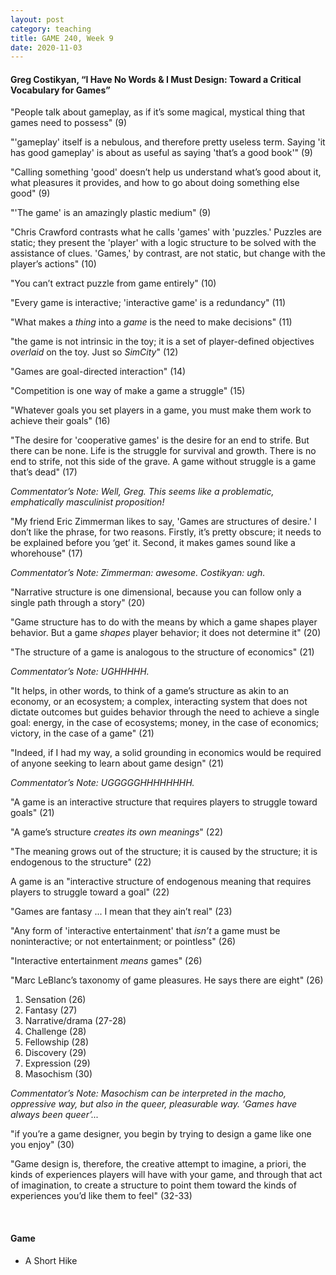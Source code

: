 ```yaml
---
layout: post
category: teaching
title: GAME 240, Week 9
date: 2020-11-03
---
```


#### Greg Costikyan, “I Have No Words & I Must Design: Toward a Critical Vocabulary for Games”

"People talk about gameplay, as if it’s some magical, mystical thing that games need to possess" (9)

"'gameplay' itself is a nebulous, and therefore pretty useless term. Saying 'it has good gameplay' is about as useful as saying 'that’s a good book'" (9)

"Calling something 'good' doesn’t help us understand what’s good about it, what pleasures it provides, and how to go about doing something else good" (9)

"'The game' is an amazingly plastic medium" (9)

"Chris Crawford contrasts what he calls 'games' with 'puzzles.' Puzzles are static; they present the 'player' with a logic structure to be solved with the assistance of clues. 'Games,' by contrast, are not static, but change with the player’s actions" (10)

"You can’t extract puzzle from game entirely" (10)

"Every game is interactive; 'interactive game' is a redundancy" (11)

"What makes a *thing* into a *game* is the need to make decisions" (11)

"the game is not intrinsic in the toy; it is a set of player-defined objectives *overlaid* on the toy. Just so *SimCity*" (12)

"Games are goal-directed interaction" (14)

"Competition is one way of make a game a struggle" (15)

"Whatever goals you set players in a game, you must make them work to achieve their goals" (16)

"The desire for 'cooperative games' is the desire for an end to strife. But there can be none. Life is the struggle for survival and growth. There is no end to strife, not this side of the grave. A game without struggle is a game that’s dead" (17)

*Commentator’s Note: Well, Greg. This seems like a problematic, emphatically masculinist proposition!*

"My friend Eric Zimmerman likes to say, 'Games are structures of desire.' I don’t like the phrase, for two reasons. Firstly, it’s pretty obscure; it needs to be explained before you ‘get’ it. Second, it makes games sound like a whorehouse" (17)

*Commentator’s Note: Zimmerman: awesome. Costikyan: ugh.*

"Narrative structure is one dimensional, because you can follow only a single path through a story" (20)

"Game structure has to do with the means by which a game shapes player behavior. But a game *shapes* player behavior; it does not determine it" (20)

"The structure of a game is analogous to the structure of economics" (21)

*Commentator’s Note: UGHHHHH.*

"It helps, in other words, to think of a game’s structure as akin to an economy, or an ecosystem; a complex, interacting system that does not dictate outcomes but guides behavior through the need to achieve a single goal: energy, in the case of ecosystems; money, in the case of economics; victory, in the case of a game" (21)

"Indeed, if I had my way, a solid grounding in economics would be required of anyone seeking to learn about game design" (21)

*Commentator’s Note: UGGGGGHHHHHHHH.*

"A game is an interactive structure that requires players to struggle toward goals" (21)

"A game’s structure *creates its own meanings*" (22)

"The meaning grows out of the structure; it is caused by the structure; it is endogenous to the structure" (22)

A game is an "interactive structure of endogenous meaning that requires players to struggle toward a goal" (22)

"Games are fantasy ... I mean that they ain’t real" (23)

"Any form of 'interactive entertainment' that *isn’t* a game must be noninteractive; or not entertainment; or pointless" (26)

"Interactive entertainment *means* games" (26)

"Marc LeBlanc’s taxonomy of game pleasures. He says there are eight" (26)

1. Sensation (26)
2. Fantasy (27)
3. Narrative/drama (27-28)
4. Challenge (28)
5. Fellowship (28)
6. Discovery (29)
7. Expression (29)
8. Masochism (30)

*Commentator’s Note: Masochism can be interpreted in the macho, oppressive way, but also in the queer, pleasurable way. ‘Games have always been queer’...*

"if you’re a game designer, you begin by trying to design a game like one you enjoy" (30)

"Game design is, therefore, the creative attempt to imagine, a priori, the kinds of experiences players will have with your game, and through that act of imagination, to create a structure to point them toward the kinds of experiences you’d like them to feel" (32-33)

<br>

#### Game

* A Short Hike
